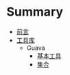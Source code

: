 # Summary

* [前言](README.md)
* [工具库](chapter1.md)
   * Guava
       * [基本工具](1.1.1基本工具.md)
       * [集合](1.1.2集合.md)

